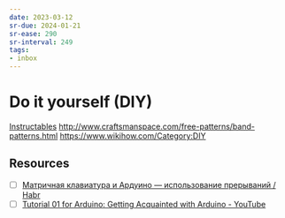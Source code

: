 ```yaml
---
date: 2023-03-12
sr-due: 2024-01-21
sr-ease: 290
sr-interval: 249
tags:
- inbox
---
```


# Do it yourself (DIY)

[Instructables](https://www.instructables.com/)
http://www.craftsmanspace.com/free-patterns/band-patterns.html
https://www.wikihow.com/Category:DIY

## Resources

- [ ] [Матричная клавиатура и Ардуино — использование прерываний / Habr](https://habr.com/en/articles/664892/)
- [ ] [Tutorial 01 for Arduino: Getting Acquainted with Arduino - YouTube](https://www.youtube.com/watch?v=fCxzA9_kg6s)
